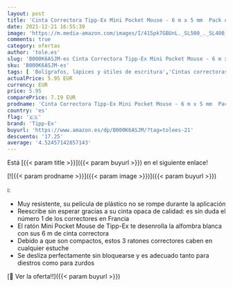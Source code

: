 ```yaml
---
layout: post
title: 'Cinta Correctora Tipp-Ex Mini Pocket Mouse - 6 m x 5 mm  Pack de 2+1'
date: 2021-12-21 16:55:39
image: 'https://m.media-amazon.com/images/I/415pk7GBUnL._SL500_._SL400_.jpg'
comments: true
category: ofertas
author: 'tole.es'
slug: 'B000K6ASJM-es Cinta Correctora Tipp-Ex Mini Pocket Mouse - 6 m x 5 mm...'
sku: 'B000K6ASJM-es'
tags: [ 'Bolígrafos, lápices y útiles de escritura','Cintas correctoras de tinta','Correctores y gomas de borrar','Oficina y papelería','tipp-ex', ]
actualPrice: 5.95 EUR
currency: EUR
price: 5.95
comparePrice: 7.19 EUR
prodname: 'Cinta Correctora Tipp-Ex Mini Pocket Mouse - 6 m x 5 mm  Pack de 2+1'
country: 'es'
flag: '🇪🇸'
brand: 'Tipp-Ex'
buyurl: 'https://www.amazon.es/dp/B000K6ASJM/?tag=tolees-21'
descuento: '17.25'
average: '4.52457142857143'
---
```


Está [{{< param title >}}]({{< param buyurl >}}) en el siguiente enlace!

[![{{< param prodname >}}]({{< param image >}})]({{< param buyurl >}})

ℹ️:

- Muy resistente, su película de plástico no se rompe durante la aplicación
- Reescribe sin esperar gracias a su cinta opaca de calidad: es sin duda el número 1 de los correctores en Francia
- El ratón Mini Pocket Mouse de Tipp-Ex te desenrolla la alfombra blanca con sus 6 m de cinta correctora
- Debido a que son compactos, estos 3 ratones correctores caben en cualquier estuche
- Se desliza perfectamente sin bloquearse y es adecuado tanto para diestros como para zurdos

[🛒 Ver la oferta!!]({{< param buyurl >}})
